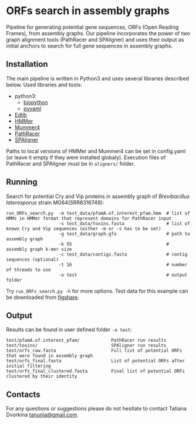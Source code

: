# ORFs search in assembly graphs

Pipeline for generating potential gene sequences, ORFs (Open Reading Frames), from assembly graphs.
Our pipeline incorporates the power of two graph alignment tools (PathRacer and SPAligner) and uses their output as initial anchors to search for full gene sequences in assembly graphs.

## Installation

The main pipeline is written in Python3 and uses several libraries described below.
Used libraries and tools: 
- python3:
    - [biopython](https://biopython.org/wiki/Download)
    - [pyyaml](https://pyyaml.org/wiki/PyYAMLDocumentation)
- [Edlib](https://pypi.org/project/edlib/)
- [HMMer](http://hmmer.org) 
- [Mummer4](https://github.com/mummer4/mummer/releases)
- [PathRacer](http://cab.spbu.ru/software/pathracer/)
- [SPAligner](http://cab.spbu.ru/software/spaligner/)

Paths to local versions of HMMer and Mummer4 can be set in config.yaml (or leave it empty if they were installed globaly).
Execution files of PathRacer and SPAligner must be in `aligners/` folder.

## Running

Search for potential Cry and Vip proteins in assembly graph of *Brevibacillus laterosporus* strain MG64(SRR8316749):
    
    run_ORFs_search.py  -m test_data/pfamA.of.interest_pfam.hmm  # list of HMMs in HMMer format that represent domains for PathRacer input
                        -s test_data/toxins.fasta                # list of known Cry and Vip sequences (either -m or -s has to be set)
                        -g test_data/graph.gfa                   # path to assembly graph
                        -k 55                                    # assembly graph k-mer size
                        -c test_data/contigs.fasta               # contig sequences (optional)
                        -t 16                                    # number of threads to use
                        -o test                                  # output folder


Try `run_ORFs_search.py -h` for more options. Test data for this example can be downloaded from [figshare](https://figshare.com/s/28de3bac33d6f0156998).

## Output

Results can be found in user defined folder `-o test`:
    
    test/pfamA.of.interest_pfam/            PathRacer run results
    test/toxins/                            SPAligner run results
    test/orfs_raw.fasta                     Full list of potential ORFs that were found in assembly graph
    test/orfs_final.fasta                   List of potential ORFs after initial filtering
    test/orfs_final_clustered.fasta         Final list of potential ORFs clustered by their identity


## Contacts

For any questions or suggestions please do not hesitate to contact Tatiana Dvorkina <tanunia@gmail.com>.